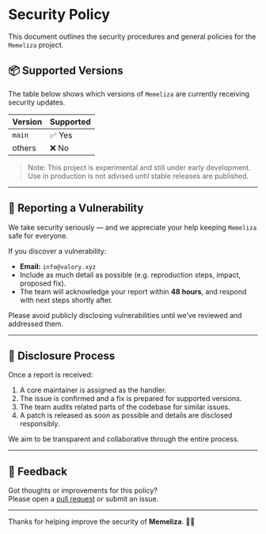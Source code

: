 # Security Policy

This document outlines the security procedures and general policies for the `Memeliza` project.

## 📦 Supported Versions

The table below shows which versions of `Memeliza` are currently receiving security updates.

| Version | Supported          |
|---------|--------------------|
| `main`  | ✅ Yes              |
| others  | ❌ No               |

> Note: This project is experimental and still under early development. Use in production is not advised until stable releases are published.

---

## 🔐 Reporting a Vulnerability

We take security seriously — and we appreciate your help keeping `Memeliza` safe for everyone.

If you discover a vulnerability:

- **Email:** `info@valory.xyz`
- Include as much detail as possible (e.g. reproduction steps, impact, proposed fix).
- The team will acknowledge your report within **48 hours**, and respond with next steps shortly after.

Please avoid publicly disclosing vulnerabilities until we’ve reviewed and addressed them.

---

## 📣 Disclosure Process

Once a report is received:

1. A core maintainer is assigned as the handler.
2. The issue is confirmed and a fix is prepared for supported versions.
3. The team audits related parts of the codebase for similar issues.
4. A patch is released as soon as possible and details are disclosed responsibly.

We aim to be transparent and collaborative through the entire process.

---

## 💬 Feedback

Got thoughts or improvements for this policy?  
Please open a [pull request](https://github.com/forestDev1212/memeliza/pulls) or submit an issue.

---

Thanks for helping improve the security of **Memeliza**. 🧠💥
